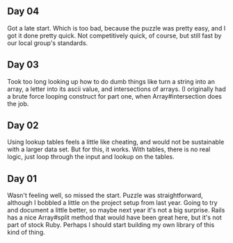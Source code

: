 ## Day 04

Got a late start. Which is too bad, because the puzzle was pretty easy, and I
got it done pretty quick. Not competitively quick, of course, but still fast by
our local group's standards.

## Day 03

Took too long looking up how to do dumb things like turn a string into an array,
a letter into its ascii value, and intersections of arrays. (I originally had a
brute force looping construct for part one, when Array#intersection does the
job.

## Day 02

Using lookup tables feels a little like cheating, and would not be sustainable
with a larger data set. But for this, it works. With tables, there is no real
logic, just loop through the input and lookup on the tables.

## Day 01

Wasn't feeling well, so missed the start. Puzzle was straightforward, although I
bobbled a little on the project setup from last year. Going to try and document
a little better, so maybe next year it's not a big surprise. Rails has a nice
Array#split method that would have been great here, but it's not part of stock
Ruby. Perhaps I should start building my own library of this kind of thing.
